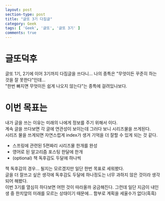 ```yaml
---
layout: post
section-type: post
title: "글또 3기 다짐글"
category: Geek
tags: [ 'Geek', '글또', '글또 3기' ]
comments: true
---
```


# 글또덕후
글또 1기, 2기에 이어 3기까지 다짐글을 쓰다니... 나의 종특은 "무엇이든 꾸준히 하는 것을 잘 못한다"인데...  
"한번 빠지면 무엇이든 쉽게 나오지 않는다"는 종특에 걸려있나보다.


# 이번 목표는
내가 글을 쓰는 이유는 미래의 나에게 정보를 주기 위해서 이다.  
계속 글을 쓰다보면 각 글에 연관성이 보이는데 그러다 보니 시리즈물을 쓰게된다.  
시리즈 물을 쓰게되면 자연스럽게 index가 생겨 기억을 더 잘할 수 있게 되는 것 같다.  
- 스프링에 관련된 5편짜리 시리즈물 한개를 완성
- 영어로 된 알고리즘 포스팅 한달에 한개
- (optional) 책 독후감도 두달에 하나씩


책 독후감의 경우... 될지는 모르겠지만 일단 한번 목표로 세워봤다.  
글을 더 잘쓰고 싶은 생각에 독후감도 두달에 하나정도는 너무 과하지 않은 것이라 생각되어 해봤다.  
이번 3기를 열심히 하다보면 어떤 것이 따라올까 궁금해진다.
그런데 일단 지금이 내인생 중 한치앞의 미래를 모르는 상태이기 때문에...
함부로 계획을 세울수가 없다(흑흑)
